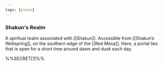 ```yaml
---
tags: [place]
---
```


### Shakun's Realm

A spiritual realm associated with [[Shakun]]. Accessible from [[Shakun’s Wellspring]], on the southern edge of the [[Red Mesa]]. Here, a portal lies that is open for a short time around dawn and dusk each day. 

%%SECRET[1]%%

